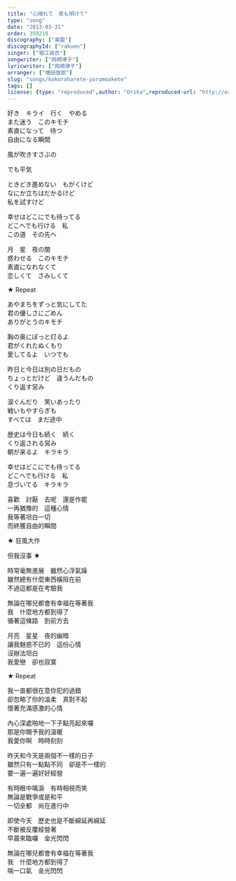 ```yaml
---
title: "心晴れて　夜も明けて"
type: "song"
date: "2013-03-31"
order: 350210
discography: ["楽園"]
discographyId: ["rakuen"]
singer: ["堀江由衣"]
songwriter: ["岡崎律子"]
lyricwriter: ["岡崎律子"]
arranger: ["増田俊郎"]
slug: "songs/kokoroharete-yorumoakete"
tags: []
license: {type: "reproduced",author: "Orika",reproduced-url: "http://orikamushi.myweb.hinet.net",reproduced-website: "織歌蟲"}
---
```


好き　キライ　行く　やめる   
また迷う　このキモチ   
素直になって　待つ   
自由になる瞬間   
  
風が吹きすさぶの   
  
でも平気   
  
ときどき進めない　もがくけど   
なにか立ちはだかるけど   
私を試すけど   
  
幸せはどこにでも待ってる   
どこへでも行ける　私   
この道　その先へ   
  
月　星　夜の闇   
惑わせる　このキモチ   
素直になれなくて   
恋しくて　さみしくて   
  
★ Repeat   
  
あやまちをずっと気にしてた   
君の優しさにごめん   
ありがとうのキモチ   
  
胸の奥にぽっと灯るよ   
君がくれたぬくもり   
愛してるよ　いつでも   
  
昨日と今日は別の日だもの   
ちょっとだけど　違うんだもの   
くり返す営み   
  
涙ぐんだり　笑いあったり   
戦いもやすらぎも   
すべては　まだ途中   
  
歴史は今日も続く　続く   
くり返される営み   
朝が来るよ　キラキラ   
  
幸せはどこにでも待ってる   
どこへでも行ける　私   
息づいてる　キラキラ  
  
喜歡　討厭　去呢　還是作罷  
一再猶豫的　這種心情  
我等著坦白一切  
而終獲自由的瞬間  
  
★ 狂風大作  
  
但我沒事 ★  
  
時常毫無進展　雖然心浮氣躁  
雖然總有什麼東西橫阻在前  
不過這都是在考驗我  
  
無論在哪兒都會有幸福在等著我  
我　什麼地方都到得了  
循著這條路　到前方去  
  
月亮　星星　夜的幽暗  
讓我魅惑不已的　這份心情  
沒辦法坦白  
我愛戀　卻也寂寞  
  
★ Repeat   
  
我一直都很在意你犯的過錯  
卻忽略了你的溫柔　真對不起　  
懷著充滿感激的心情  
  
內心深處啪地一下子點亮起來囉  
那是你賜予我的溫暖  
我愛你啊　時時刻刻  
  
昨天和今天是兩個不一樣的日子  
雖然只有一點點不同　卻是不一樣的  
要一遍一遍好好經營  
  
有時眼中噙淚　有時相視而笑  
無論是戰爭或是和平  
一切全都　尚在進行中  
  
即使今天　歷史也是不斷綿延再綿延  
不斷被反覆經營著  
早晨來臨囉　金光閃閃  
  
無論在哪兒都會有幸福在等著我  
我　什麼地方都到得了  
喘一口氣　金光閃閃
